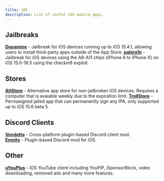 ```yaml
---
title: iOS 
description: List of useful iOS mobile apps.
---
```


## Jailbreaks
[**Dopamine**](https://ellekit.space/dopamine/) - Jailbreak for iOS devices running up to iOS 15.4.1, allowing users to install third-party apps outside of the App Store.
[**palera1n**](https://palera.in/) - Jailbreak for iOS devices using the A8-A11 chips (iPhone 6 to iPhone X) on iOS 15.0-16.5 using the checkm8 exploit.

## Stores
[**AltStore**](https://altstore.io/) - Alternative app store for non-jailbroken iOS devices. Requires a computer that is avaiable weekly due to the expiration limit.
[**TrollStore**](https://github.com/opa334/TrollStore) - Permasigned jailed app that can permanently sign any IPA, only supported up to iOS 15.6 beta 5.

## Discord Clients
[**Vendetta**](https://github.com/vendetta-mod/Vendetta) - Cross-platform plugin-based Discord client mod.  
[**Enmity**](https://enmity.app/) - Plugin-based Discord mod for iOS.

## Other 
[**uYouPlus**](https://github.com/qnblackcat/uYouPlus) - iOS YouTube client including YouPiP, iSponsorBlock, video downloading, removed ads and many more features.
